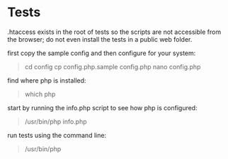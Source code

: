 Tests
=====

.htaccess exists in the root of tests so the scripts are not accessible from the browser; do not even install the tests in a public web folder.

first copy the sample config and then configure for your system:
>cd config
>cp config.php.sample config.php
>nano config.php

find where php is installed:
>which php

start by running the info.php script to see how php is configured:
>/usr/bin/php info.php

run tests using the command line:
>/usr/bin/php <php script>

